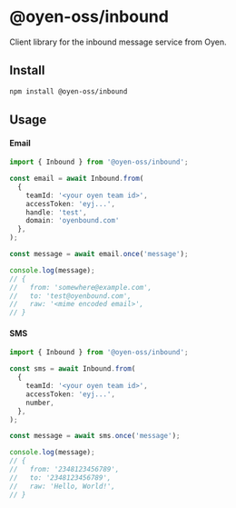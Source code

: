 # @oyen-oss/inbound

Client library for the inbound message service from Oyen.

## Install

```bash
npm install @oyen-oss/inbound
```

## Usage

#### Email

```typescript
import { Inbound } from '@oyen-oss/inbound';

const email = await Inbound.from(
  {
    teamId: '<your oyen team id>',
    accessToken: 'eyj...',
    handle: 'test',
    domain: 'oyenbound.com'
  },
);

const message = await email.once('message');

console.log(message);
// {
//   from: 'somewhere@example.com',
//   to: 'test@oyenbound.com',
//   raw: '<mime encoded email>',
// }

```

#### SMS

```typescript
import { Inbound } from '@oyen-oss/inbound';

const sms = await Inbound.from(
  {
    teamId: '<your oyen team id>',
    accessToken: 'eyj...',
    number,
  },
);

const message = await sms.once('message');

console.log(message);
// {
//   from: '2348123456789',
//   to: '2348123456789',
//   raw: 'Hello, World!',
// }

```
